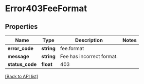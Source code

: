 # Error403FeeFormat

## Properties

Name | Type | Description | Notes
------------ | ------------- | ------------- | -------------
**error_code** | **string** | fee.format |
**message** | **string** | Fee has incorrect format. |
**status_code** | **float** | 403 |

[[Back to API list]](../../README.md#api-endpoints)

